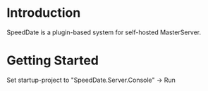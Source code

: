 # Introduction
SpeedDate is a plugin-based system for self-hosted MasterServer.

# Getting Started
Set startup-project to "SpeedDate.Server.Console" -> Run
